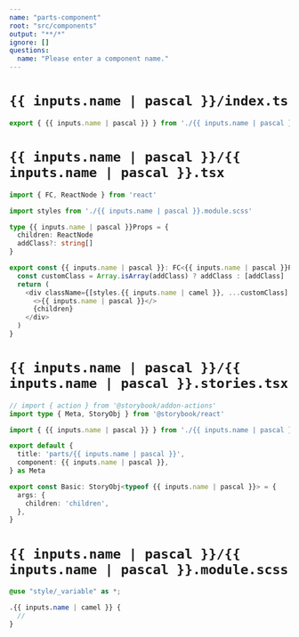```yaml
---
name: "parts-component"
root: "src/components"
output: "**/*"
ignore: []
questions:
  name: "Please enter a component name."
---
```


# `{{ inputs.name | pascal }}/index.ts`
```typescript
export { {{ inputs.name | pascal }} } from './{{ inputs.name | pascal }}'

```

# `{{ inputs.name | pascal }}/{{ inputs.name | pascal }}.tsx`
```typescript
import { FC, ReactNode } from 'react'

import styles from './{{ inputs.name | pascal }}.module.scss'

type {{ inputs.name | pascal }}Props = {
  children: ReactNode
  addClass?: string[]
}

export const {{ inputs.name | pascal }}: FC<{{ inputs.name | pascal }}Props> = ({ children, addClass = [] }) => {
  const customClass = Array.isArray(addClass) ? addClass : [addClass]
  return (
    <div className={[styles.{{ inputs.name | camel }}, ...customClass].join(' ')}>
      <>{{ inputs.name | pascal }}</>
      {children}
    </div>
  )
}

```

# `{{ inputs.name | pascal }}/{{ inputs.name | pascal }}.stories.tsx`
```typescript
// import { action } from '@storybook/addon-actions'
import type { Meta, StoryObj } from '@storybook/react'

import { {{ inputs.name | pascal }} } from './{{ inputs.name | pascal }}'

export default {
  title: 'parts/{{ inputs.name | pascal }}',
  component: {{ inputs.name | pascal }},
} as Meta

export const Basic: StoryObj<typeof {{ inputs.name | pascal }}> = {
  args: {
    children: 'children',
  },
}

```


# `{{ inputs.name | pascal }}/{{ inputs.name | pascal }}.module.scss`
```scss
@use "style/_variable" as *;

.{{ inputs.name | camel }} {
  //
}

```
